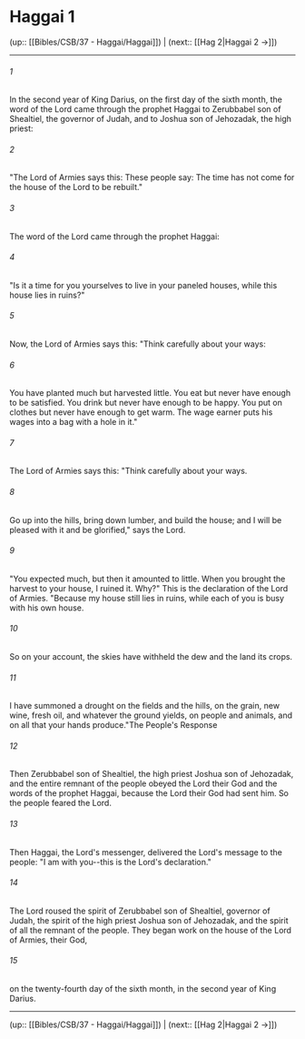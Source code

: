 # Haggai 1

(up:: [[Bibles/CSB/37 - Haggai/Haggai]]) | (next:: [[Hag 2|Haggai 2 →]])

***


###### 1 
In the second year of King Darius, on the first day of the sixth month, the word of the Lord came through the prophet Haggai to Zerubbabel son of Shealtiel, the governor of Judah, and to Joshua son of Jehozadak, the high priest: 

###### 2 
"The Lord of Armies says this: These people say: The time has not come for the house of the Lord to be rebuilt." 

###### 3 
The word of the Lord came through the prophet Haggai: 

###### 4 
"Is it a time for you yourselves to live in your paneled houses, while this house lies in ruins?" 

###### 5 
Now, the Lord of Armies says this: "Think carefully about your ways: 

###### 6 
You have planted much but harvested little. You eat but never have enough to be satisfied. You drink but never have enough to be happy. You put on clothes but never have enough to get warm. The wage earner puts his wages into a bag with a hole in it." 

###### 7 
The Lord of Armies says this: "Think carefully about your ways. 

###### 8 
Go up into the hills, bring down lumber, and build the house; and I will be pleased with it and be glorified," says the Lord. 

###### 9 
"You expected much, but then it amounted to little. When you brought the harvest to your house, I ruined it. Why?" This is the declaration of the Lord of Armies. "Because my house still lies in ruins, while each of you is busy with his own house. 

###### 10 
So on your account, the skies have withheld the dew and the land its crops. 

###### 11 
I have summoned a drought on the fields and the hills, on the grain, new wine, fresh oil, and whatever the ground yields, on people and animals, and on all that your hands produce."The People's Response 

###### 12 
Then Zerubbabel son of Shealtiel, the high priest Joshua son of Jehozadak, and the entire remnant of the people obeyed the Lord their God and the words of the prophet Haggai, because the Lord their God had sent him. So the people feared the Lord. 

###### 13 
Then Haggai, the Lord's messenger, delivered the Lord's message to the people: "I am with you--this is the Lord's declaration." 

###### 14 
The Lord roused the spirit of Zerubbabel son of Shealtiel, governor of Judah, the spirit of the high priest Joshua son of Jehozadak, and the spirit of all the remnant of the people. They began work on the house of the Lord of Armies, their God, 

###### 15 
on the twenty-fourth day of the sixth month, in the second year of King Darius.

***

(up:: [[Bibles/CSB/37 - Haggai/Haggai]]) | (next:: [[Hag 2|Haggai 2 →]])
